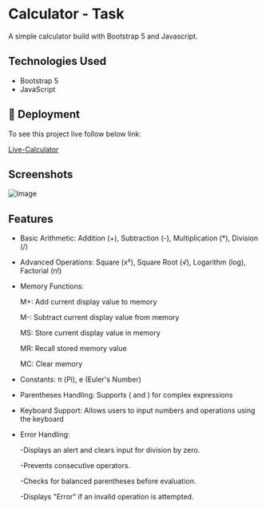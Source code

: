 #   Calculator - Task
A simple calculator build with Bootstrap 5 and Javascript.


## Technologies Used
- Bootstrap 5
- JavaScript


## 🔗 Deployment
To see this project live follow below link:

[Live-Calculator](  https://gativora-simform.github.io/JavaScript_Calculator/)


## Screenshots
![Image](https://github.com/user-attachments/assets/88fac6d1-2fe6-4358-b503-4a12cab69d34)


## Features

- Basic Arithmetic: Addition (+), Subtraction (-), Multiplication (*), Division (/)

- Advanced Operations: Square (x²), Square Root (√), Logarithm (log), Factorial (n!)

- Memory Functions:

    M+: Add current display value to memory

    M-: Subtract current display value from memory

    MS: Store current display value in memory

    MR: Recall stored memory value

    MC: Clear memory

- Constants: π (Pi), e (Euler's Number)

- Parentheses Handling: Supports ( and ) for complex expressions

- Keyboard Support: Allows users to input numbers and operations using the keyboard

- Error Handling: 

    -Displays an alert and clears input for division by zero.

    -Prevents consecutive operators.

    -Checks for balanced parentheses before evaluation.

    -Displays "Error" if an invalid operation is attempted.

